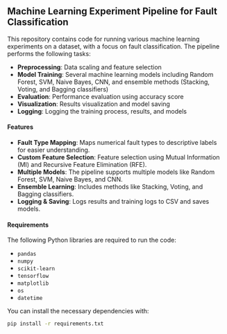 ## Machine Learning Experiment Pipeline for Fault Classification

This repository contains code for running various machine learning experiments on a dataset, with a focus on fault classification. The pipeline performs the following tasks:

- **Preprocessing**: Data scaling and feature selection
- **Model Training**: Several machine learning models including Random Forest, SVM, Naive Bayes, CNN, and ensemble methods (Stacking, Voting, and Bagging classifiers)
- **Evaluation**: Performance evaluation using accuracy score
- **Visualization**: Results visualization and model saving
- **Logging**: Logging the training process, results, and models

#### Features

- **Fault Type Mapping**: Maps numerical fault types to descriptive labels for easier understanding.
- **Custom Feature Selection**: Feature selection using Mutual Information (MI) and Recursive Feature Elimination (RFE).
- **Multiple Models**: The pipeline supports multiple models like Random Forest, SVM, Naive Bayes, and CNN.
- **Ensemble Learning**: Includes methods like Stacking, Voting, and Bagging classifiers.
- **Logging & Saving**: Logs results and training logs to CSV and saves models.

#### Requirements

The following Python libraries are required to run the code:

- `pandas`
- `numpy`
- `scikit-learn`
- `tensorflow`
- `matplotlib`
- `os`
- `datetime`

You can install the necessary dependencies with:

```bash
pip install -r requirements.txt
```